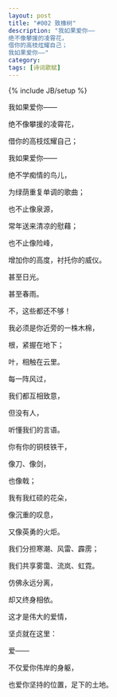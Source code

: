 ```yaml
---
layout: post
title: "#002 致橡树"
description: "我如果爱你——
绝不像攀援的凌霄花，
借你的高枝炫耀自己；
我如果爱你——"
category: 
tags: [诗词歌赋]
---
```

{% include JB/setup %}
<p>我如果爱你——</p>
<p>绝不像攀援的凌霄花，</p>
<p>借你的高枝炫耀自己；</p>
<p>我如果爱你——</p>
<p>绝不学痴情的鸟儿，</p>
<p>为绿荫重复单调的歌曲；</p>
<p>也不止像泉源，</p>
<p>常年送来清凉的慰藉；</p>
<p>也不止像险峰，</p>
<p>增加你的高度，衬托你的威仪。</p>
<p>甚至日光。</p>
<p>甚至春雨。</p>
<p>不，这些都还不够！</p>
<p>我必须是你近旁的一株木棉，</p>
<p>根，紧握在地下；</p>
<p>叶，相触在云里。</p>
<p>每一阵风过，</p>
<p>我们都互相致意，</p>
<p>但没有人，</p>
<p>听懂我们的言语。</p>
<p>你有你的铜枝铁干，</p>
<p>像刀、像剑，</p>
<p>也像戟；</p>
<p>我有我红硕的花朵，</p>
<p>像沉重的叹息，</p>
<p>又像英勇的火炬。</p>
<p>我们分担寒潮、风雷、霹雳；</p>
<p>我们共享雾霭、流岚、虹霓。</p>
<p>仿佛永远分离，</p>
<p>却又终身相依。</p>
<p>这才是伟大的爱情，</p>
<p>坚贞就在这里：</p>
<p>爱——</p>
<p>不仅爱你伟岸的身躯，</p>
<p>也爱你坚持的位置，足下的土地。</p>
